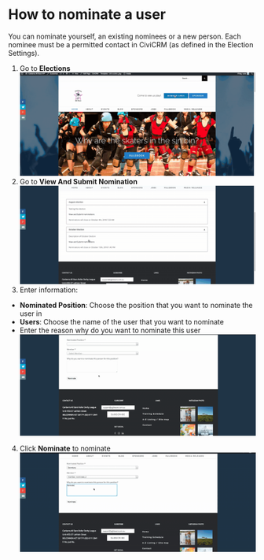 # How to nominate a user

You can nominate yourself, an existing nominees or a new person. Each nominee must be a permitted contact in CiviCRM (as defined in the Election Settings).

1. Go to **Elections**  
![Click Elections](images/user_nominate/01.gif)  
2. Go to **View And Submit Nomination**  
![Click Vote in the election](images/user_nominate/02.gif)     
3. Enter information:
- **Nominated Position**: Choose the position that you want to nominate the user in  
- **Users**: Choose the name of the user that you want to nominate  
- Enter the reason why do you want to nominate this user  
![Fill the nomination form](images/user_nominate/03.gif)
4. Click **Nominate** to nominate
![Click Nominate](images/user_nominate/04.gif)

